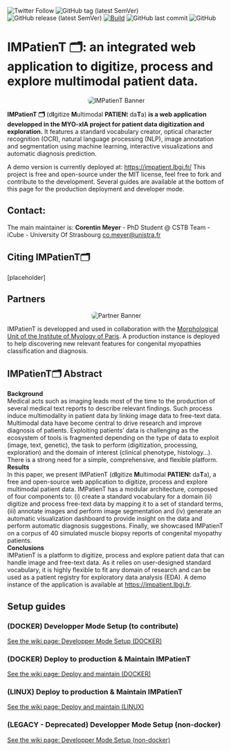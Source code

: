 ![Twitter Follow](https://img.shields.io/twitter/follow/corentinm_py?style=social) ![GitHub tag (latest SemVer)](https://img.shields.io/github/v/tag/lambda-science/impatient) ![GitHub release (latest SemVer)](https://img.shields.io/github/v/release/lambda-science/IMPatienT) [![Build](https://github.com/lambda-science/IMPatienT/actions/workflows/docker-build-push.yml/badge.svg)](https://github.com/lambda-science/IMPatienT/actions/workflows/docker-build-push.yml) ![GitHub last commit](https://img.shields.io/github/last-commit/lambda-science/impatient) ![GitHub](https://img.shields.io/github/license/lambda-science/impatient)

# IMPatienT 🗂️: an integrated web application to digitize, process and explore multimodal patient data.
<p align="center">
  <img src="https://i.imgur.com/iH7UeUs.png" alt="IMPatienT Banner" style="border-radius: 25px;" />
</p>

**IMPatienT 🗂️** (d**I**gitize **M**ultimodal **PATIEN**t da**T**a) **is a web application developped in the MYO-xIA project for patient data digitization and exploration.**
It features a standard vocabulary creator, optical character recognition (OCR), natural language processing (NLP), image annotation and segmentation using machine learning, interactive visualizations and automatic diagnosis prediction.

A demo version is currently deployed at: https://impatient.lbgi.fr/
This project is free and open-source under the MIT license, feel free to fork and contribute to the development. Several guides are available at the bottom of this page for the production deployment and developer mode.

## Contact:

The main maintainer is:
**Corentin Meyer** - PhD Student @ CSTB Team - iCube - University Of Strasbourg <co.meyer@unistra.fr>

## Citing IMPatienT🗂️

[placeholder]

## Partners
<p align="center">
  <img src="https://i.imgur.com/csEXDnW.png" alt="Partner Banner" style="border-radius: 25px;" />
</p>

IMPatienT is developped and used in collaboration with the [Morphological Unit of the Institute of Myology of Paris](https://www.institut-myologie.org/en/recherche-2/neuromuscular-exploration-and-evaluation-centre/laboratoire-dhistopathologie-dr-norma-b-romero/). A production instance is deployed to help discovering new relevant features for congenital myopathies classification and diagnosis.

## IMPatienT🗂️ Abstract

**Background**  
Medical acts such as imaging leads most of the time to the production of several medical text reports to describe relevant findings. Such process induce multimodality in patient data by linking image data to free-text data. Multimodal data have become central to drive research and improve diagnosis of patients. Exploiting patients’ data is challenging as the ecosystem of tools is fragmented depending on the type of data to exploit (image, text, genetic), the task to perform (digitization, processing, exploration) and the domain of interest (clinical phenotype, histology…). There is a strong need for a simple, comprehensive, and flexible platform.  
**Results**  
In this paper, we present IMPatienT (d**I**gitize **M**ultimodal **PATIEN**t da**T**a), a free and open-source web application to digitize, process and explore multimodal patient data. IMPatienT has a modular architecture, composed of four components to: (i) create a standard vocabulary for a domain (ii) digitize and process free-text data by mapping it to a set of standard terms, (iii) annotate images and perform image segmentation and (iv) generate an automatic visualization dashboard to provide insight on the data and perform automatic diagnosis suggestions. Finally, we showcased IMPatienT on a corpus of 40 simulated muscle biopsy reports of congenital myopathy patients.  
**Conclusions**  
IMPatienT is a platform to digitize, process and explore patient data that can handle image and free-text data. As it relies on user-designed standard vocabulary, it is highly flexible to fit any domain of research and can be used as a patient registry for exploratory data analysis (EDA).
A demo instance of the application is available at https://impatient.lbgi.fr.  

## Setup guides

### (DOCKER) Developper Mode Setup (to contribute)

[See the wiki page: Developper Mode Setup (DOCKER)](<https://github.com/lambda-science/IMPatienT/wiki/(DOCKER)-Developper-Mode-Setup-(to-contribute)>)

### (DOCKER) Deploy to production & Maintain IMPatienT

[See the wiki page: Deploy and maintain (DOCKER)](<https://github.com/lambda-science/IMPatienT/wiki/(DOCKER)-Deploy-&-Maintain-IMPatienT>)

### (LINUX) Deploy to production & Maintain IMPatienT

[See the wiki page: Deploy and maintain (LINUX)](<https://github.com/lambda-science/IMPatienT/wiki/(LINUX)-Deploy-&-Maintain-IMPatienT>)

### (LEGACY - Deprecated) Developper Mode Setup (non-docker)

[See the wiki page: Developper Mode Setup (non-docker)](<https://github.com/lambda-science/IMPatienT/wiki/(LEGACY---Deprecated)-Developper-Mode-Setup-(non-docker)>)
